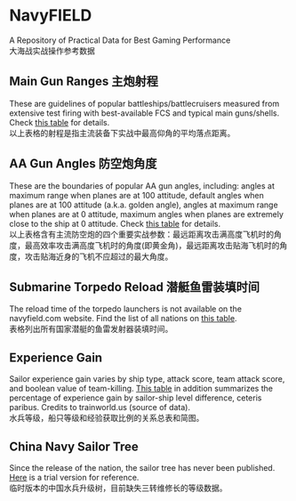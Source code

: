 # NavyFIELD
A Repository of Practical Data for Best Gaming Performance  
大海战实战操作参考数据

## Main Gun Ranges 主炮射程
These are guidelines of popular battleships/battlecruisers measured from extensive test firing with best-available FCS and typical main guns/shells. Check [this table](Guildlines.md) for details.  
以上表格的射程是指主流装备下实战中最高仰角的平均落点距离。

## AA Gun Angles 防空炮角度
These are the boundaries of popular AA gun angles, including: angles at maximum range when planes are at 100 attitude, default angles when planes are at 100 attitude (a.k.a. golden angle), angles at maximum range when planes are at 0 attitude, maximum angles when planes are extremely close to the ship at 0 attitude. Check [this table](AA_Angle.md) for details.  
以上表格含有主流防空炮的四个重要实战参数：最远距离攻击满高度飞机时的角度，最高效率攻击满高度飞机时的角度(即黄金角)，最远距离攻击贴海飞机时的角度，攻击贴海近身的飞机不应超过的最大角度。

## Submarine Torpedo Reload 潜艇鱼雷装填时间
The reload time of the torpedo launchers is not available on the navyfield.com website. Find the list of all nations on [this table](Submarine.md).  
表格列出所有国家潜艇的鱼雷发射器装填时间。

## Experience Gain
Sailor experience gain varies by ship type, attack score, team attack score, and boolean value of team-killing. [This table](Exp.md) in addition summarizes the percentage of experience gain by sailor-ship level difference, ceteris paribus. Credits to trainworld.us (source of data).  
水兵等级，船只等级和经验获取比例的关系总表和简图。

## China Navy Sailor Tree
Since the release of the nation, the sailor tree has never been published. [Here](CN_sailor_tree.md) is a trial version for reference.  
临时版本的中国水兵升级树，目前缺失三转维修长的等级数据。
